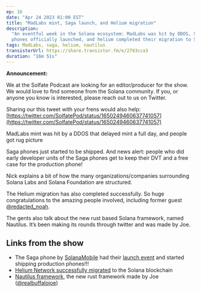 ```yaml
---
ep: 16
date: "Apr 24 2023 01:00 EST"
title: "MadLabs mint, Saga launch, and Helium migration"
description:
  "An eventful week in the Solana ecosystem: MadLabs was hit by DDOS, Saga
  phones officially launched, and helium completed their migration to Solana."
tags: MadLabs, saga, helium, nautilus
transistorUrl: https://share.transistor.fm/e/2793cca3
duration: "16m 51s"
---
```


**Announcement:**

We at the Solfate Podcast are looking for an editor/producer for the show. We
would love to find someone from the Solana community. If you, or anyone you know
is interested, please reach out to us on Twitter.

Sharing our this tweet with your frens would also help:
[https://twitter.com/SolfatePod/status/1650249460637741057](https://twitter.com/SolfatePod/status/1650249460637741057)

MadLabs mint was hit by a DDOS that delayed mint a full day, and people got rug
picture

Saga phones just started to be shipped. And news alert: people who did early
developer units of the Saga phones get to keep their DVT and a free case for the
production phone!

Nick explains a bit of how the many organizations/companies surrounding Solana
Labs and Solana Foundation are structured.

The Helium migration has also completed successfully. So huge congratulations to
the amazing people involved, including former guest
[@redacted_noah](https://twitter.com/redacted_noah/).

The gents also talk about the new rust based Solana framework, named Nautilus.
It’s been making its rounds through twitter and was made by Joe.

## Links from the show

- The Saga phone by [SolanaMobile](https://solanamobile.com/) had their
  [launch event](https://www.youtube.com/watch?v=HpHLWRfTlm8&pp=ygUMc29sYW5hbW9iaWxl)
  and started shipping production phones!!!
- [Helium Network successfully migrated](https://blog.helium.com/a-new-era-for-helium-begins-with-upgrade-to-solana-blockchain-88b742276ec1?gi=6b4ff328162d)
  to the Solana blockchain
- [Nautilus framework](https://github.com/nautilus-project/nautilus), the new
  rust framework made by Joe
  ([@realbuffalojoe](https://twitter.com/realbuffalojoe))
